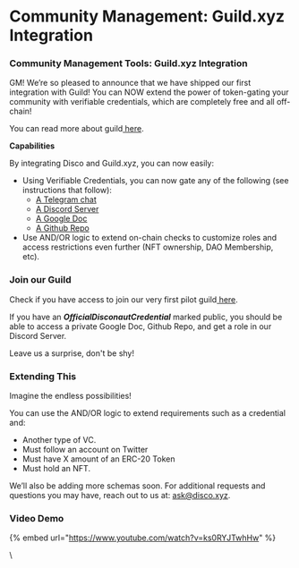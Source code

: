 # Community Management: Guild.xyz Integration

### Community Management Tools: Guild.xyz Integration

GM! We’re so pleased to announce that we have shipped our first integration with Guild! You can NOW extend the power of token-gating your community with verifiable credentials, which are completely free and all off-chain!

You can read more about guild[ here](https://docs.guild.xyz/guild/guides/readme).

**Capabilities**[​](https://docs.disco.xyz/Use%20Cases/gating-access-with-guild#capabilities)

By integrating Disco and Guild.xyz, you can now easily:

* Using Verifiable Credentials, you can now gate any of the following (see instructions that follow):
  * [A Telegram chat ](gating-a-telegram-chat-with-guild.md)
  * [A Discord Server](gating-a-discord-server-with-guild.md)
  * [A Google Doc](broken-reference)
  * [A Github Repo](broken-reference)
* Use AND/OR logic to extend on-chain checks to customize roles and access restrictions even further (NFT ownership, DAO Membership, etc).

### **Join our Guild**[**​**](https://docs.disco.xyz/Use%20Cases/gating-access-with-guild#join-our-guild)

Check if you have access to join our very first pilot guild[ here](https://guild.xyz/guild-disco-pilot).

If you have an _**OfficialDisconautCredential**_ marked public, you should be able to access a private Google Doc, Github Repo, and get a role in our Discord Server.

Leave us a surprise, don't be shy!

### **Extending This**[**​**](https://docs.disco.xyz/Use%20Cases/gating-access-with-guild#extending-this)

Imagine the endless possibilities!

You can use the AND/OR logic to extend requirements such as a credential and:

* Another type of VC.
* Must follow an account on Twitter
* Must have X amount of an ERC-20 Token
* Must hold an NFT.

We’ll also be adding more schemas soon. For additional requests and questions you may have, reach out to us at: ask@disco.xyz.



### Video Demo

{% embed url="https://www.youtube.com/watch?v=ks0RYJTwhHw" %}

\
